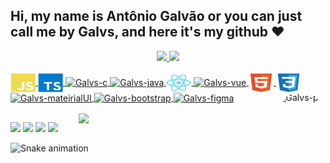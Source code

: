 ## Hi, my name is Antônio Galvão or you can just call me by Galvs, and here it's my github ❤

<div align="center">
  <a href="https://github.com/galvaotbb">
  <img height="180em" src="https://github-readme-stats.vercel.app/apiusername=doubty&show_icons=true&theme=tokyonight&include_all_commits=true&count_private=true"/>
  <img height="180em" src="https://github-readme-stats.vercel.app/api/top-langs/?username=doubty&layout=compact&langs_count=7&theme=tokyonight"/>
</div>
<div style="display: inline_block"><br>
  <img align="center" alt="Galvs-Js" height="30" width="40" src="https://raw.githubusercontent.com/devicons/devicon/master/icons/javascript/javascript-plain.svg">
  <img align="center" alt="Galvs-Ts" height="30" width="40" src="https://raw.githubusercontent.com/devicons/devicon/master/icons/typescript/typescript-plain.svg">
  <img align="center" alt="Galvs-c" height="30" width="40" src="https://cdn.jsdelivr.net/gh/devicons/devicon/icons/cplusplus/cplusplus-original.svg">
  <img align="center" alt="Galvs-java" height="30" width="40" src="https://cdn.jsdelivr.net/gh/devicons/devicon/icons/java/java-original.svg">
  <img align="center" alt="Galvs-React" height="30" width="40" src="https://raw.githubusercontent.com/devicons/devicon/master/icons/react/react-original.svg">
  <img align="center" alt="Galvs-vue" height="30" width="40" src="https://cdn.jsdelivr.net/gh/devicons/devicon/icons/vuejs/vuejs-original.svg">
  <img align="center" alt="Galvs-HTML" height="30" width="40" src="https://raw.githubusercontent.com/devicons/devicon/master/icons/html5/html5-original.svg">
  <img align="center" alt="Galvs-CSS" height="30" width="40" src="https://raw.githubusercontent.com/devicons/devicon/master/icons/css3/css3-original.svg">
  <img align="center" alt="Galvs-mateirialUI" height="30" width="40" src="https://cdn.jsdelivr.net/gh/devicons/devicon/icons/materialui/materialui-plain.svg">
  <img align="center" alt="Galvs-bootstrap" height="30" width="40" src="https://cdn.jsdelivr.net/gh/devicons/devicon/icons/bootstrap/bootstrap-original.svg">
  <img align="center" alt="Galvs-figma" height="30" width="40" src="https://cdn.jsdelivr.net/gh/devicons/devicon/icons/figma/figma-original.svg">
  <img align="right" alt="Galvs-pic" height="150" style="border-radius:50px;" src="https://avatars.githubusercontent.com/u/20348065?v=4">
  <img style="margin: 1rem" align="right" src="https://user-images.githubusercontent.com/30202634/89540902-0da24b80-d7d4-11ea-9614-ccf4bf42dfc6.png" width="300"/>
</div>
   
  ##
  
<div> 
  <a href="https://instagram.com/galvs_santos" target="_blank"><img src="https://img.shields.io/badge/-Instagram-%23E4405F?style=for-the-badge&logo=instagram&logoColor=white" target="_blank"></a>
  <a href="https://discord.gg/Galvs_Santos" target="_blank"><img src="https://img.shields.io/badge/Discord-7289DA?style=for-the-badge&logo=discord&logoColor=white" target="_blank"></a> 
  <a href = "mailto:goantonio80@gmail.com"><img src="https://img.shields.io/badge/-Gmail-%23333?style=for-the-badge&logo=gmail&logoColor=white" target="_blank"></a>
  <a href="https://www.linkedin.com/in/galv%C3%A3o-santos-47b854141/" target="_blank"><img src="https://img.shields.io/badge/-LinkedIn-%230077B5?style=for-the-badge&logo=linkedin&logoColor=white" target="_blank"></a> 
 
  ![Snake animation](https://github.com/galvaotbb/galvaotbb/blob/output/github-contribution-grid-snake.svg)
 
</div>
